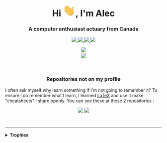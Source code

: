 <h1 align="center">Hi <img src="https://raw.githubusercontent.com/ABSphreak/ABSphreak/master/gifs/Hi.gif" width="40px" />, I'm Alec</h1>
<h3 align="center">A computer enthusiast actuary from Canada</h3>

<p align="center">
  <a href="https://www.linkedin.com/in/alec-james-van-rassel">
    <img src="https://img.shields.io/badge/linked-in-369?style=flat-square&logo=linkedin&logoColor=white&color=blue" />
  </a>
  <a href="https://www.researchgate.net/profile/Alec_Van_Rassel">
    <img src="https://img.shields.io/badge/Research-Gate-green?style=flat-square&logo=researchgate" />
  </a>
  <a href="https://mailhide.io/e/brjzw">
    <img src="https://img.shields.io/badge/email-reveal-2a8?style=flat-square&logo=gmail&logoColor=white" />
  </a>
  <a href="http://www.actuarial-lookup.com/results/xdvqfp">
    <img src="https://img.shields.io/badge/actuarial-exams-important?style=flat-square&logo=sqlite" />
  </a>
</p>
  
<p align="center">
  <a href="https://github.com/anuraghazra/github-readme-stats">
    <img src="https://github-readme-stats.vercel.app/api?username=alec42&show_icons=true&title_color=41b883&icon_color=41b883&text_color=273849&bg_color=fffefe"/>
  </a>
  </br>
  <a href="https://github.com/anuraghazra/github-readme-stats">
    <img src="https://github-readme-stats.vercel.app/api/top-langs/?username=alec42&hide=HTML&langs_count=3" />
  </a>
</p>

</br>

<h3 align="center">Repositories not on my profile</h5>
<p font-size="20px">I often ask myself why learn something if I'm not going to remember it? To ensure I do remember what I learn, I learned <a href="https://www.latex-project.org/">LaTeX</a> and use it make "cheatsheets" I share openly. You can see these at these 2 repositories : </p>

<p width="100%" align="center">
  <a align="left" href="https://github.com/ressources-act/Guide_de_survie_en_actuariat" title="Survival Guide for Actuarial Science Students"><img height="115" src="https://github-readme-stats.vercel.app/api/pin/?username=ressources-act&repo=Guide_de_survie_en_actuariat&theme=gotham"></a>
  <a align="right" href="https://github.com/ressources-act/Ressources-examens" title="Actuarial Exam Ressources"><img height="115" src="https://github-readme-stats.vercel.app/api/pin/?username=ressources-act&repo=Ressources-examens&theme=gotham"></a>
</p>

</br>
<hr>

<details close>
  <summary><b>Trophies</b></summary>
  <a href="https://github.com/ryo-ma/github-profile-trophy">
    <img src="https://github-profile-trophy.vercel.app/?username=alec42&theme=flat"/>
  </a>
</details>

<!--
I love coding and doing neat computer stuff. For example, finding [this neat program](https://github.com/kittinan/spotify-github-profile) to show what I recently listened to on Spotify (hopefully it's not too embarassing) : 
<p align="center">
  <a href="https://github.com/kittinan/spotify-github-profile">
    <img src="https://spotify-github-profile.vercel.app/api/view?uid=alec042&cover_image=true" />
  </a>
</p>
-->


<!--
**alec42/alec42** is a ✨ _special_ ✨ repository because its `README.md` (this file) appears on your GitHub profile.
Here are some ideas to get you started:
- 🔭 I’m currently working on ...
- 🌱 I’m currently learning ...
- 👯 I’m looking to collaborate on ...
- 🤔 I’m looking for help with ...
- 💬 Ask me about ...
- 📫 How to reach me: ...
- 😄 Pronouns: ...
- ⚡ Fun fact: ...
-->
